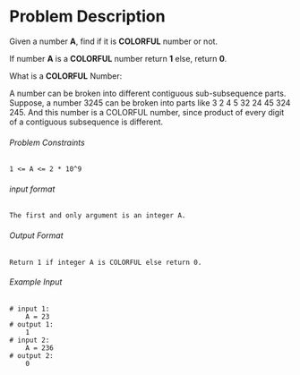 # Problem Description

Given a number **A**, find if it is **COLORFUL** number or not.

If number **A** is a **COLORFUL** number return **1** else, return **0**.

What is a **COLORFUL** Number:

A number can be broken into different contiguous sub-subsequence parts. 
Suppose, a number 3245 can be broken into parts like 3 2 4 5 32 24 45 324 245. 
And this number is a COLORFUL number, since product of every digit of a contiguous subsequence is different.

###### Problem Constraints

```
1 <= A <= 2 * 10^9
```

###### input format

``` 
The first and only argument is an integer A.
```

###### Output Format

```
Return 1 if integer A is COLORFUL else return 0.
```

###### Example Input

```
# input 1: 
    A = 23
# output 1: 
    1
# input 2: 
    A = 236
# output 2: 
    0
```
